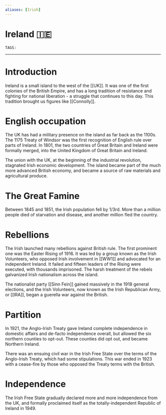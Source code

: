 ```yaml
---
aliases: [Irish]
---
```

# Ireland 🇮🇪
`TAGS:` 

---
# Introduction
Ireland is a small island to the west of the [[UK]]. It was one of the first colonies of the British Empire, and has a long tradition of resistance and fighting for national liberation - a struggle that continues to this day. This tradition brought us figures like [[Connolly]]. 

# English occupation
The UK has had a military presence on the island as far back as the 1100s. The 1175 Treaty of Windsor was the first recognition of English rule over parts of Ireland. In 1801, the two countries of Great Britain and Ireland were formally merged, into the United Kingdom of Great Britain and Ireland. 

The union with the UK, at the beginning of the industrial revolution, stagnated Irish economic development. The island became part of the much more advanced British economy, and became a source of raw materials and agricultural produce. 

# The Great Famine
Between 1845 and 1851, the Irish population fell by 1/3rd. More than a million people died of starvation and disease, and another million fled the country. 

# Rebellions
The Irish launched many rebellions against British rule. The first prominent one was the Easter Rising of 1916. It was led by a group known as the Irish Volunteers, who opposed Irish involvement in [[WW1]] and advocated for an independent Ireland. It failed and fifteen leaders of the Rising were executed, with thousands imprisoned. The harsh treatment of the rebels galvanized Irish nationalism across the island. 

The nationalist party [[Sinn Fein]] gained massively in the 1918 general elections, and the Irish Volunteers, now known as the Irish Republican Army, or [[IRA]], began a guerella war against the British. 

# Partition
In 1921, the Anglo-Irish Treaty gave Ireland complete independence in domestic affairs and de-facto independence overall, but allowed the six northern counties to opt-out. These counties did opt out, and became Northern Ireland. 

There was an ensuing civil war in the Irish Free State over the terms of the Anglo-Irish Treaty, which had some stipulations. This war ended in 1923 with a cease-fire by those who opposed the Treaty terms with the British. 

# Independence
The Irish Free State gradually declared more and more independence from the UK, and formally proclaimed itself as the totally-independent Republic of Ireland in 1949. 